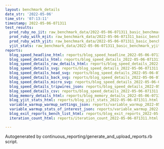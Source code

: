```yaml
---
layout: benchmark_details
date_str: '2022-05-06'
time_str: '07:13:11'
timestamp: 2022-05-06-071311
test_results:
  prod_ruby_no_jit: raw_benchmark_data/2022-05-06-071311_basic_benchmark_prod_ruby_no_jit.json
  prod_ruby_with_mjit: raw_benchmark_data/2022-05-06-071311_basic_benchmark_prod_ruby_with_mjit.json
  prod_ruby_with_yjit: raw_benchmark_data/2022-05-06-071311_basic_benchmark_prod_ruby_with_yjit.json
  yjit_stats: raw_benchmark_data/2022-05-06-071311_basic_benchmark_yjit_stats.json
reports:
  blog_speed_headline_html: reports/blog_speed_headline_2022-05-06-071311.html
  blog_speed_details_html: reports/blog_speed_details_2022-05-06-071311.html
  blog_speed_details_raw_details_html: reports/blog_speed_details_2022-05-06-071311.raw_details.html
  blog_speed_details_svg: reports/blog_speed_details_2022-05-06-071311.svg
  blog_speed_details_head_svg: reports/blog_speed_details_2022-05-06-071311.head.svg
  blog_speed_details_back_svg: reports/blog_speed_details_2022-05-06-071311.back.svg
  blog_speed_details_micro_svg: reports/blog_speed_details_2022-05-06-071311.micro.svg
  blog_speed_details_tripwires_json: reports/blog_speed_details_2022-05-06-071311.tripwires.json
  blog_speed_details_csv: reports/blog_speed_details_2022-05-06-071311.csv
  blog_memory_details_html: reports/blog_memory_details_2022-05-06-071311.html
  blog_yjit_stats_html: reports/blog_yjit_stats_2022-05-06-071311.html
  variable_warmup_warmup_settings_json: reports/variable_warmup_2022-05-06-071311.warmup_settings.json
  variable_warmup_stats_of_interest_json: reports/variable_warmup_2022-05-06-071311.stats_of_interest.json
  blog_exit_reports_bench_list_html: reports/blog_exit_reports_2022-05-06-071311.bench_list.html
  iteration_count_html: reports/iteration_count_2022-05-06-071311.html

---
```

Autogenerated by continuous_reporting/generate_and_upload_reports.rb script.
